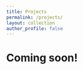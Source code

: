 ```yaml
---
title: Projects
permalink: /projects/
layout: collection
author_profile: false
---
```


# Coming soon!